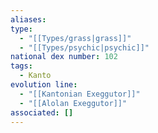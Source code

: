 ```yaml
---
aliases: 
type:
  - "[[Types/grass|grass]]"
  - "[[Types/psychic|psychic]]"
national dex number: 102
tags:
  - Kanto
evolution line:
  - "[[Kantonian Exeggutor]]"
  - "[[Alolan Exeggutor]]"
associated: []
---
```

